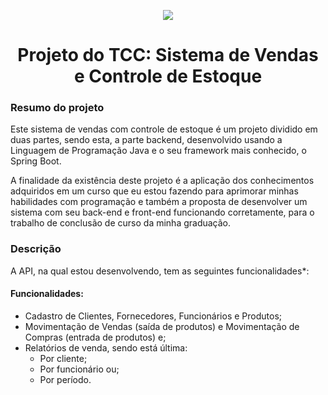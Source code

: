 <p align="center">
<img src="http://img.shields.io/static/v1?label=STATUS&message=EM%20DESENVOLVIMENTO&color=GREEN&style=for-the-badge"/>
</p>

<h1 align="center">Projeto do TCC: Sistema de Vendas e Controle de Estoque </h1>

<h3> Resumo do projeto </h3>
<p> Este sistema de vendas com controle de estoque é um projeto dividido em duas partes, sendo esta, a parte backend, desenvolvido usando a Linguagem de Programação Java e o seu framework mais conhecido, o Spring Boot. </p>
<p> A finalidade da existência deste projeto é a aplicação dos conhecimentos adquiridos em um curso que eu estou fazendo para aprimorar minhas habilidades com programação e também a proposta de desenvolver um sistema com seu back-end e front-end funcionando corretamente, para o trabalho de conclusão de curso da minha graduação. </p>

<h3> Descrição </h3>
<p> A API, na qual estou desenvolvendo, tem as seguintes funcionalidades*:</p> 
<h4> Funcionalidades: </h4>
<ul>
  <li> Cadastro de Clientes, Fornecedores, Funcionários e Produtos;</li>
  <li> Movimentação de Vendas (saída de produtos) e Movimentação de Compras (entrada de produtos) e;</li>
  <li>
    Relatórios de venda, sendo está última:
    <ul>
      <li> Por cliente;</li>
      <li> Por funcionário ou;</li>
      <li> Por período.</li>
    </ul>
  </li>
<ul>
